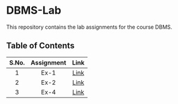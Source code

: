 # DBMS-Lab

This repository contains the lab assignments for the course DBMS.

## Table of Contents

| S.No. | Assignment | Link |
| :---: | :---: | :---: |
| 1 | Ex-1 | [Link](./Ex-1.md) |
| 2 | Ex-2 | [Link](./Ex-2.md) |
| 3 | Ex-4 | [Link](./Ex-4.md) |
